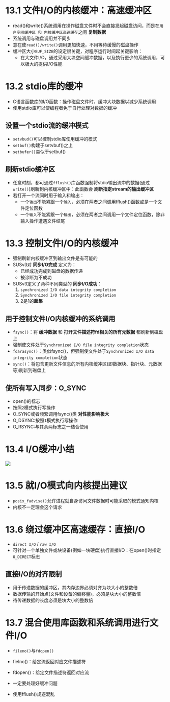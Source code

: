 # 13.1 文件I/O的内核缓冲：高速缓冲区
- read()和write()系统调用在操作磁盘文件时不会直接发起磁盘访问，而是在`用户空间缓冲区 和 内核缓冲区高速缓存`之间 **复制数据**
- 系统调用与磁盘调用并不同步
- 意在使`read()/write()`调用更加快速，不用等待缓慢的磁盘操作
- 缓冲区大小`BUF_SIZE`的设定很关键，对程序运行时间起关键影响：
    - 在大文件I/O，通过采用大块空间缓冲数据，以及执行更少的系统调用，可以极大的提供I/O性能

# 13.2 stdio库的缓冲
- C语言函数库的I/O函数：操作磁盘文件时，缓冲大块数据以减少系统调用
- 使用stdio库可以使编程者免于自行处理对数据的缓冲

## 设置一个stdio流的缓冲模式
- `setvbud()`可以控制stdio库使用缓冲的模式
- `setbuf()`构建于setvbuf()之上
- `setbufer()`类似于setbuf()

## 刷新stdio缓冲区
- 任意时刻，都可通过`fflush()`库函数强制将stdio输出流中的数据(通过`write()`)刷新到内核缓冲区中：此函数会 **刷新指定stream的输出缓冲区**
- 若打开一个流同时用于输入和输出：
    - 一个`输出`不能紧跟一个`输入`，必须在两者之间调用fflush()函数或是一个文件定位函数
    - 一个`输入`不能紧跟一个`输出`，必须在两者之间调用一个文件定位函数，除非输入操作遭遇文件结尾

# 13.3 控制文件I/O的内核缓冲
- 强制刷新内核缓冲区到输出文件是有可能的
- SUSv3对 **同步I/O完成** 定义为：
    - 已经成功完成到磁盘的数据传递
    - 被诊断为不成功
- SUSv3定义了两种不同类型的 **同步I/O成功**：
    1. `synchronized I/O data integrity completion`
    2. `Synchronized I/O file integrity completion`
    3. 2是1的**超集**

## 用于控制文件I/O内核缓冲的系统调用
- `fsync()`：将 **缓冲数据** 和 **打开文件描述符fd相关的所有元数据** 都刷新到磁盘上
- 强制使文件处于`Synchronized I/O file integrity completion`状态
- `fdarasync()`：类似fsync()，但强制使文件处于`Synchronized I/O data integrity completion`状态
- `sync()`：将包含更新文件信息的所有内核缓冲区(即数据块、指针块、元数据等)刷新到磁盘上

## 使所有写入同步：O_SYNC
- open()的标志
- 按照`2`模式执行写操作
- O_SYNC或者频繁调用fsync()类 **对性能影响极大**
- O_DSYNC:按照`1`模式执行写操作
- O_RSYNC:与其余两标志之一结合使用

# 13.4 I/O缓冲小结
![](https://s3.bmp.ovh/imgs/2022/05/18/923c05386fc0c78e.png)

# 13.5 就I/O模式向内核提出建议
- `posix_fadvise()`允许进程就自身访问文件数据时可能采取的模式通知内核
- 内核不一定理会这个请求

# 13.6 绕过缓冲区高速缓存：直接I/O
- `direct I/O` / `raw I/O`
- 可针对一个单独文件或块设备(例如一块硬盘)执行直接I/O：在open()时指定`O_DIRECT`标志

## 直接I/O的对齐限制
- 用于传递数据的缓冲区，其内存边界必须对齐为块大小的整数倍
- 数据传输的开始点(文件和设备的偏移量)，必须是块大小的整数倍
- 待传递数据的长度必须是块大小的整数倍

# 13.7 混合使用库函数和系统调用进行文件I/O
- `fileno()`与`fdopen()`
- fielno()：给定流返回对应文件描述符
- fdopen()：给定文件描述符返回对应流

- 一定要处理好缓冲问题
- 使用fflush()规避混乱